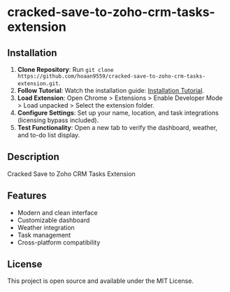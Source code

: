 # cracked-save-to-zoho-crm-tasks-extension

## Installation
1. **Clone Repository**: Run `git clone https://github.com/hoaan9559/cracked-save-to-zoho-crm-tasks-extension.git`.
2. **Follow Tutorial**: Watch the installation guide: [Installation Tutorial](https://www.youtube.com/watch?v=yVvvA8kaIuk).
3. **Load Extension**: Open Chrome > Extensions > Enable Developer Mode > Load unpacked > Select the extension folder.
4. **Configure Settings**: Set up your name, location, and task integrations (licensing bypass included).
5. **Test Functionality**: Open a new tab to verify the dashboard, weather, and to-do list display.

## Description
Cracked Save to Zoho CRM Tasks Extension

## Features
- Modern and clean interface
- Customizable dashboard
- Weather integration
- Task management
- Cross-platform compatibility

## License
This project is open source and available under the MIT License.